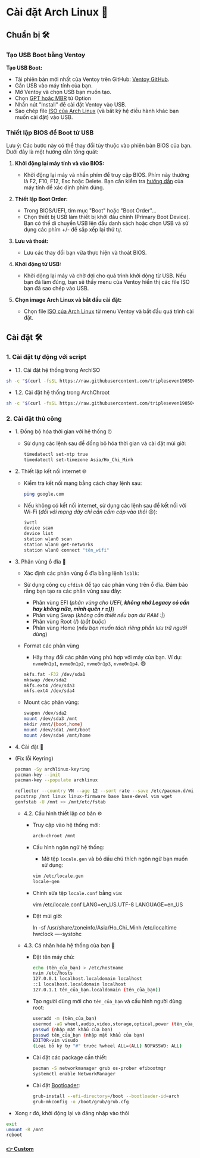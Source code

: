 # Cài đặt Arch Linux 🐧

## Chuẩn bị 🛠️

### Tạo USB Boot bằng Ventoy

**Tạo USB Boot:**

- Tải phiên bản mới nhất của Ventoy trên GitHub: [Ventoy GitHub](https://github.com/ventoy/Ventoy/releases/).
- Gắn USB vào máy tính của bạn.
- Mở Ventoy và chọn USB bạn muốn tạo.
- Chọn [GPT hoặc MBR](https://quantrimang.com/cong-nghe/gpt-va-mbr-khac-nhau-nhu-the-nao-khi-phan-vung-o-dia-122635) từ Option
- Nhấn nút "Install" để cài đặt Ventoy vào USB.
- Sao chép file [ISO của Arch Linux](https://mirror.bizflycloud.vn/archlinux/iso/latest/) (và bất kỳ hệ điều hành khác bạn muốn cài đặt) vào USB.

### Thiết lập BIOS để Boot từ USB

Lưu ý: Các bước này có thể thay đổi tùy thuộc vào phiên bản BIOS của bạn. Dưới đây là một hướng dẫn tổng quát:

1. **Khởi động lại máy tính và vào BIOS:**

   - Khởi động lại máy và nhấn phím để truy cập BIOS. Phím này thường là F2, F10, F12, Esc hoặc Delete. Bạn cần kiểm tra [hướng dẫn](https://www.thegioididong.com/hoi-dap/huong-dan-cach-vao-bios-win-10-va-cac-phim-tat-1532092) của máy tính để xác định phím đúng.

2. **Thiết lập Boot Order:**

   - Trong BIOS/UEFI, tìm mục "Boot" hoặc "Boot Order"...
   - Chọn thiết bị USB làm thiết bị khởi đầu chính (Primary Boot Device). Bạn có thể di chuyển USB lên đầu danh sách hoặc chọn USB và sử dụng các phím +/- để sắp xếp lại thứ tự.

3. **Lưu và thoát:**

   - Lưu các thay đổi bạn vừa thực hiện và thoát BIOS.

4. **Khởi động từ USB:**

   - Khởi động lại máy và chờ đợi cho quá trình khởi động từ USB. Nếu bạn đã làm đúng, bạn sẽ thấy menu của Ventoy hiển thị các file ISO bạn đã sao chép vào USB.

5. **Chọn image Arch Linux và bắt đầu cài đặt:**

   - Chọn file [ISO của Arch Linux](https://mirror.bizflycloud.vn/archlinux/iso/latest/) từ menu Ventoy và bắt đầu quá trình cài đặt.

## Cài đặt 🛠️

### 1. Cài đặt tự động với script

- 1.1. Cài đặt hệ thống trong ArchISO

```bash
sh -c "$(curl -fsSL https://raw.githubusercontent.com/tripleseven190504/arch/main/auto_install.sh)"
```

- 1.2. Cài đặt hệ thống trong ArchChroot

```bash
sh -c "$(curl -fsSL https://raw.githubusercontent.com/tripleseven190504/arch/main/arch-install.sh)"
```

### 2. Cài đặt thủ công

- 1\. Đồng bộ hóa thời gian với hệ thống ⏰

  - Sử dụng các lệnh sau để đồng bộ hóa thời gian và cài đặt múi giờ:
    ```bash
    timedatectl set-ntp true
    timedatectl set-timezone Asia/Ho_Chi_Minh
    ```

- 2\. Thiết lập kết nối internet 🌐

  - Kiểm tra kết nối mạng bằng cách chạy lệnh sau:

    ```bash
    ping google.com
    ```

  - Nếu không có kết nối internet, sử dụng các lệnh sau để kết nối với Wi-Fi (_đối với mạng dây chỉ cần cắm cáp vào thôi_ 😉):

    ```bash
    iwctl
    device scan
    device list
    station wlan0 scan
    station wlan0 get-networks
    station wlan0 connect "tên_wifi"
    ```

- 3\. Phân vùng ổ đĩa 📂

  - Xác định các phân vùng ổ đĩa bằng lệnh `lsblk`:
  - Sử dụng công cụ `cfdisk` để tạo các phân vùng trên ổ đĩa. Đảm bảo rằng bạn tạo ra các phân vùng sau đây:

    - Phân vùng EFI (_phân vùng cho UEFI_, _**không nhớ Legacy có cần hay không nữa, mình quên r =))**_)
    - Phân vùng Swap (_không cần thiết nếu bạn dư RAM :|_)
    - Phân vùng Root (/) (_bắt buộc_)
    - Phân vùng Home (_nếu bạn muốn tách riêng phần lưu trữ người dùng_)

  - Format các phân vùng

    - Hãy thay đổi các phân vùng phù hợp với máy của bạn. Ví dụ: `nvme0n1p1`, `nvme0n1p2`, `nvme0n1p3`, `nvme0n1p4`. 😄

    ```bash
    mkfs.fat -F32 /dev/sda1
    mkswap /dev/sda2
    mkfs.ext4 /dev/sda3
    mkfs.ext4 /dev/sda4
    ```

  - Mount các phân vùng:
    ```bash
    swapon /dev/sda2
    mount /dev/sda3 /mnt
    mkdir /mnt/{boot,home}
    mount /dev/sda1 /mnt/boot
    mount /dev/sda4 /mnt/home
    ```

- 4\. Cài đặt 🚀

- (Fix lỗi Keyring)

  ```bash
  pacman -Sy archlinux-keyring
  pacman-key --init
  pacman-key --populate archlinux
  ```


    ```bash
    reflector --country VN --age 12 --sort rate --save /etc/pacman.d/mirrorlist
    pacstrap /mnt linux linux-firmware base base-devel vim wget
    genfstab -U /mnt >> /mnt/etc/fstab
    ```

  - 4.2\. Cấu hình thiết lập cơ bản ⚙️

    - Truy cập vào hệ thống mới:
      ```bash
      arch-chroot /mnt
      ```
    - Cấu hình ngôn ngữ hệ thống:

      - Mở tệp `locale.gen` và bỏ dấu chú thích ngôn ngữ bạn muốn sử dụng:

      ```bash
      vim /etc/locale.gen
      locale-gen
      ```

    - Chỉnh sửa tệp `locale.conf` bằng `vim`:

      vim /etc/locale.conf
      LANG=en_US.UTF-8
      LANGUAGE=en_US

    - Đặt múi giờ:

      ln -sf /usr/share/zoneinfo/Asia/Ho_Chi_Minh /etc/localtime
      hwclock —-systohc

  - 4.3\. Cá nhân hóa hệ thống của bạn 🌟

    - Đặt tên máy chủ:

      ```bash
      echo (tên_của_bạn) > /etc/hostname
      nvim /etc/hosts
      127.0.0.1 localhost.localdomain localhost
      ::1 localhost.localdomain localhost
      127.0.1.1 tên_của_bạn.localdomain (tên_của_bạn))
      ```

    - Tạo người dùng mới cho `tên_của_bạn` và cấu hình người dùng root:

      ```bash
      useradd -m (tên_của_bạn)
      usermod -aG wheel,audio,video,storage,optical,power (tên_của_bạn)
      passwd (nhập mật khẩu của bạn)
      passwd tên_của_bạn (nhập mật khẩu của bạn)
      EDITOR=vim visudo
      (Loại bỏ ký tự "#" trước %wheel ALL=(ALL) NOPASSWD: ALL)
      ```

    - Cài đặt các package cần thiết:

      ```bash
      pacman -S networkmanager grub os-prober efibootmgr
      systemctl enable NetworkManager
      ```

    - Cài đặt [Bootloader](https://wiki.archlinux.org/title/Arch_boot_process):

      ```bash
      grub-install --efi-directory=/boot --bootloader-id=arch
      grub-mkconfig -o /boot/grub/grub.cfg
      ```

- Xong r đó, khởi động lại và đăng nhập vào thôi

```bash
exit
umount -R /mnt
reboot
```

#### [👉 Custom](https://github.com/tripleseven190504/arch/blob/main/CUSTOM.MD)
